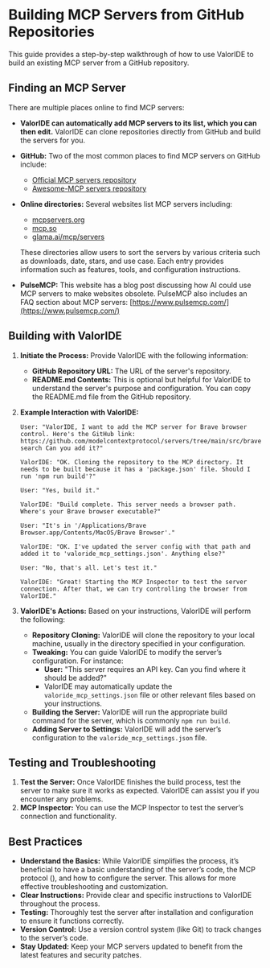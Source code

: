 # Building MCP Servers from GitHub Repositories

This guide provides a step-by-step walkthrough of how to use ValorIDE to build an existing MCP server from a GitHub repository.

## **Finding an MCP Server**

There are multiple places online to find MCP servers:

-   **ValorIDE can automatically add MCP servers to its list, which you can then edit.** ValorIDE can clone repositories directly from GitHub and build the servers for you.
-   **GitHub:** Two of the most common places to find MCP servers on GitHub include:
    -   [Official MCP servers repository](https://github.com/modelcontextprotocol/servers)
    -   [Awesome-MCP servers repository](https://github.com/punkpeye/awesome-mcp-servers)
-   **Online directories:** Several websites list MCP servers including:

    -   [mcpservers.org](https://mcpservers.org/)
    -   [mcp.so](https://mcp.so/)
    -   [glama.ai/mcp/servers](https://glama.ai/mcp/servers)

    These directories allow users to sort the servers by various criteria such as downloads, date, stars, and use case. Each entry provides information such as features, tools, and configuration instructions.

-   **PulseMCP:** This website has a blog post discussing how AI could use MCP servers to make websites obsolete. PulseMCP also includes an FAQ section about MCP servers: [https://www.pulsemcp.com/](https://www.pulsemcp.com/)

## **Building with ValorIDE**

1.  **Initiate the Process:** Provide ValorIDE with the following information:
    -   **GitHub Repository URL:** The URL of the server's repository.
    -   **README.md Contents:** This is optional but helpful for ValorIDE to understand the server's purpose and configuration. You can copy the README.md file from the GitHub repository.
2.  **Example Interaction with ValorIDE:**

    ```
    User: "ValorIDE, I want to add the MCP server for Brave browser control. Here's the GitHub link: https://github.com/modelcontextprotocol/servers/tree/main/src/brave-search Can you add it?"

    ValorIDE: "OK. Cloning the repository to the MCP directory. It needs to be built because it has a 'package.json' file. Should I run 'npm run build'?"

    User: "Yes, build it."

    ValorIDE: "Build complete. This server needs a browser path. Where's your Brave browser executable?"

    User: "It's in '/Applications/Brave Browser.app/Contents/MacOS/Brave Browser'."

    ValorIDE: "OK. I've updated the server config with that path and added it to 'valoride_mcp_settings.json'. Anything else?"

    User: "No, that's all. Let's test it."

    ValorIDE: "Great! Starting the MCP Inspector to test the server connection. After that, we can try controlling the browser from ValorIDE."
    ```

3.  **ValorIDE's Actions:** Based on your instructions, ValorIDE will perform the following:
    -   **Repository Cloning:** ValorIDE will clone the repository to your local machine, usually in the directory specified in your configuration.
    -   **Tweaking:** You can guide ValorIDE to modify the server’s configuration. For instance:
        -   **User:** "This server requires an API key. Can you find where it should be added?"
        -   ValorIDE may automatically update the `valoride_mcp_settings.json` file or other relevant files based on your instructions.
    -   **Building the Server:** ValorIDE will run the appropriate build command for the server, which is commonly `npm run build`.
    -   **Adding Server to Settings:** ValorIDE will add the server’s configuration to the `valoride_mcp_settings.json` file.

## **Testing and Troubleshooting**

1.  **Test the Server:** Once ValorIDE finishes the build process, test the server to make sure it works as expected. ValorIDE can assist you if you encounter any problems.
2.  **MCP Inspector:** You can use the MCP Inspector to test the server’s connection and functionality.

## **Best Practices**

-   **Understand the Basics:** While ValorIDE simplifies the process, it’s beneficial to have a basic understanding of the server’s code, the MCP protocol (), and how to configure the server. This allows for more effective troubleshooting and customization.
-   **Clear Instructions:** Provide clear and specific instructions to ValorIDE throughout the process.
-   **Testing:** Thoroughly test the server after installation and configuration to ensure it functions correctly.
-   **Version Control:** Use a version control system (like Git) to track changes to the server’s code.
-   **Stay Updated:** Keep your MCP servers updated to benefit from the latest features and security patches.
